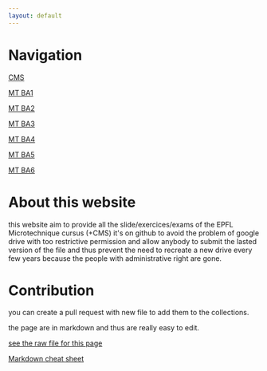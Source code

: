 ```yaml
---
layout: default
---
```


# Navigation

[CMS](./CMS/CMS.html)

[MT BA1](./MTBA1/MTBA1.html)

[MT BA2](./MTBA2/MTBA2.html)

[MT BA3](./MTBA3/MTBA3.html)

[MT BA4](./MTBA4/MTBA4.html)

[MT BA5](./MTBA5/MTBA5.html)

[MT BA6](./MTBA6/MTBA6.html)

# About this website

this website aim to provide all the slide/exercices/exams of the EPFL Microtechnique cursus (+CMS)
it's on github to avoid the problem of google drive with too restrictive permission and allow anybody to submit the lasted version of the file and thus prevent the need to recreate
a new drive every few years because the people with administrative right are gone.

# Contribution

you can create a pull request with new file to add them to the collections.

the page are in markdown and thus are really easy to edit.
 
[see the raw file for this page](https://github.com/nathmo/EPFLCourse/blob/main/index.md)

[Markdown cheat sheet](https://www.markdownguide.org/cheat-sheet/)
